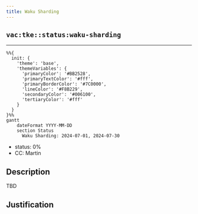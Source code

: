 ```yaml
---
title: Waku Sharding
---
```


## `vac:tke::status:waku-sharding`
---

```mermaid
%%{ 
  init: { 
    'theme': 'base', 
    'themeVariables': { 
      'primaryColor': '#BB2528', 
      'primaryTextColor': '#fff', 
      'primaryBorderColor': '#7C0000', 
      'lineColor': '#F8B229', 
      'secondaryColor': '#006100', 
      'tertiaryColor': '#fff' 
    } 
  } 
}%%
gantt
	dateFormat YYYY-MM-DD 
	section Status
	  Waku Sharding: 2024-07-01, 2024-07-30
```

- status: 0%
- CC: Martin

## Description

TBD

## Justification

